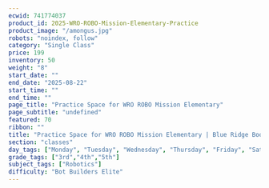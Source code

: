 ```yaml
---
ecwid: 741774037
product_id: 2025-WRO-ROBO-Mission-Elementary-Practice
product_image: "/amongus.jpg"
robots: "noindex, follow"
category: "Single Class"
price: 199
inventory: 50
weight: "8"
start_date: ""
end_date: "2025-08-22"
start_time: ""
end_time: ""
page_title: "Practice Space for WRO ROBO Mission Elementary"
page_subtitle: "undefined"
featured: 70
ribbon: ""
title: "Practice Space for WRO ROBO Mission Elementary | Blue Ridge Boost"
section: "classes"
day_tags: ["Monday", "Tuesday", "Wednesday", "Thursday", "Friday", "Saturday", "Sunday"]
grade_tags: ["3rd","4th","5th"]
subject_tags: ["Robotics"]
difficulty: "Bot Builders Elite"
---
```

<script type="application/ld+json">
        {
            "@context": "https://schema.org",
            "@type": "Course",
            "name": "Practice Space for WRO ROBO Mission Elementary",
            "description": "Practice Space for WRO ROBO Mission Elementary - undefined",
            "provider": {
            "@type": "Organization",
            "name": "Blue Ridge Boost",
            "url": "https://blueridgeboost.com"
            },
            "offers": {
            "@type": "Offer",
            "price": "199",
            "priceCurrency": "USD",
            "availability": "https://schema.org/InStock",
            "url": "https://blueridgeboost.com/classes/"
            }
        }
        </script>
